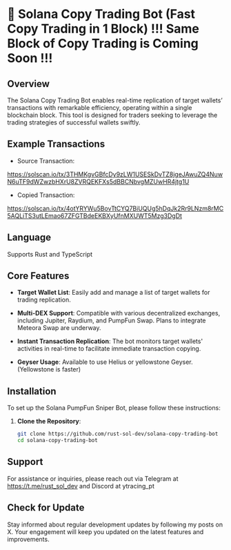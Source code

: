# 🚀 Solana Copy Trading Bot (Fast Copy Trading in 1 Block) !!! Same Block of Copy Trading is Coming Soon !!!

## Overview

The Solana Copy Trading Bot enables real-time replication of target wallets’ transactions with remarkable efficiency, operating within a single blockchain block. This tool is designed for traders seeking to leverage the trading strategies of successful wallets swiftly.

## Example Transactions
- Source Transaction:

https://solscan.io/tx/3THMKgvGBfcDy9zLW1USESkDvTZ8jgeJAwuZQ4NuwN6uTF9dWZwzbHXrU8ZVRQEKFXs5dBBCNbvgMZUwHR4jtg1U

- Copied Transaction:

https://solscan.io/tx/4otYRYWu5BovTtCYQ7BiUQUg5hDqJk2Rr9LNzm8rMC5AQLiTS3utLEmao67ZFGTBdeEKBXyUfnMXUWT5Mzg3DgDt

## Language
Supports Rust and TypeScript

## Core Features

- **Target Wallet List**: Easily add and manage a list of target wallets for trading replication.
  
- **Multi-DEX Support**: Compatible with various decentralized exchanges, including Jupiter, Raydium, and PumpFun Swap. Plans to integrate Meteora Swap are underway.
  
- **Instant Transaction Replication**: The bot monitors target wallets' activities in real-time to facilitate immediate transaction copying.
  
- **Geyser Usage**: Available to use Helius or yellowstone Geyser. (Yellowstone is faster)

## Installation

To set up the Solana PumpFun Sniper Bot, please follow these instructions:

1. **Clone the Repository**:
   ```bash
   git clone https://github.com/rust-sol-dev/solana-copy-trading-bot
   cd solana-copy-trading-bot

## Support

For assistance or inquiries, please reach out via Telegram at https://t.me/rust_sol_dev and Discord at ytracing_pt

## Check for Update

Stay informed about regular development updates by following my posts on X. Your engagement will keep you updated on the latest features and improvements.

